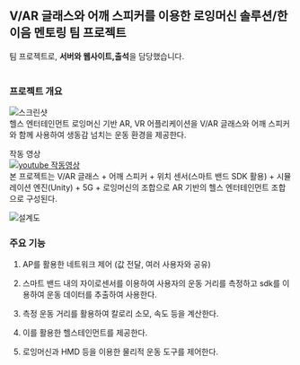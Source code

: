 ## V/AR 글래스와 어깨 스피커를 이용한 로잉머신 솔루션/한이음 멘토링 팀 프로젝트
팀 프로젝트로, <b>서버와 웹사이트,출석</b>을 담당했습니다. 
<br/>
<br/>
### 프로젝트 개요
![스크린샷](https://user-images.githubusercontent.com/79407445/108878098-3f311600-7643-11eb-8860-f3e8ce1068fe.png)
<br/>
헬스 엔터테인먼트 로잉머신 기반 AR, VR 어플리케이션을 V/AR 글래스와 어깨 스피커와 함께 사용하여 생동감 넘치는 운동 환경을 제공한다.


작동 영상<br/>
[![youtube 작동영상](http://img.youtube.com/vi/wL7urCvdEwQ/0.jpg)](https://youtu.be/wL7urCvdEwQ?t=0s) 
<br/>
본 프로젝트는 V/AR 글래스 + 어깨 스피커 + 위치 센서(스마트 밴드 SDK 활용) + 시뮬레이션 엔진(Unity) + 5G + 로잉머신의 조합으로 AR 기반의 헬스 엔터테인먼트 조합으로 구성된다.

![설계도](https://user-images.githubusercontent.com/79407445/108876850-017fbd80-7642-11eb-9a0a-7e25f47f9eaf.png)

### 주요 기능
1) AP를 활용한 네트워크 제어 (값 전달, 여러 사용자와 공유)

2) 스마트 밴드 내의 자이로센서를 이용하여 사용자의 운동 거리를 측정하고 sdk를 이용하여 운동 데이터를 추출하여 사용한다.

3) 측정 운동 거리를 활용하여 칼로리 소모, 속도 등을 계산한다.

4) 이를 활용한 헬스테인먼트를 제공한다.

5) 로잉머신과 HMD 등을 이용한 물리적 운동 도구를 제어한다.
